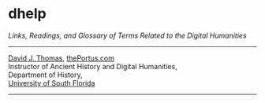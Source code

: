 # dhelp

*Links, Readings, and Glossary of Terms Related to the Digital Humanities*

---

[David J. Thomas](mailto:dave.a.base@gmail.com), [thePortus.com](http://thePortus.com)<br />
Instructor of Ancient History and Digital Humanities,<br />
Department of History,<br />
[University of South Florida](https://github.com/usf-portal)

---
